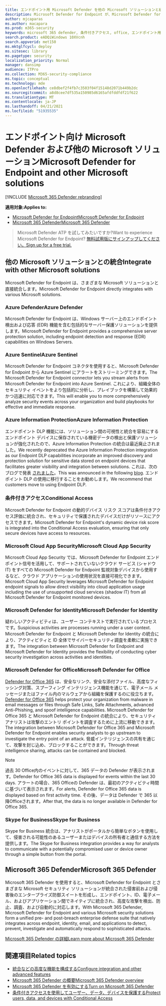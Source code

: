 ```yaml
---
title: エンドポイント用 Microsoft Defender を他の Microsoft ソリューションと統合する
description: Microsoft Defender for Endpoint が、Microsoft Defender for Identity や Azure Defender を含む他の Microsoft ソリューションと統合する方法について説明します。
author: mjcaparas
ms.author: macapara
ms.prod: m365-security
keywords: microsoft 365 defender, 条件付きアクセス, office, エンドポイント用 Microsoft Defender, id 用 microsoft Defender, microsoft defender for office, Azure Defender, microsoft cloud app security, azure sentinel
search.product: eADQiWindows 10XVcnh
search.appverid: met150
ms.mktglfcycl: deploy
ms.sitesec: library
ms.pagetype: security
localization_priority: Normal
manager: dansimp
audience: ITPro
ms.collection: M365-security-compliance
ms.topic: conceptual
ms.technology: mde
ms.openlocfilehash: ce8dbef2f4fb7c3503f04f15148d2071b449b2dc
ms.sourcegitcommit: a8d8cee7df535a150985d6165afdfddfdf21f622
ms.translationtype: MT
ms.contentlocale: ja-JP
ms.lasthandoff: 04/21/2021
ms.locfileid: "51935535"
---
```

# <a name="microsoft-defender-for-endpoint-and-other-microsoft-solutions"></a><span data-ttu-id="a5eb4-104">エンドポイント向け Microsoft Defender および他の Microsoft ソリューション</span><span class="sxs-lookup"><span data-stu-id="a5eb4-104">Microsoft Defender for Endpoint and other Microsoft solutions</span></span>

[!INCLUDE [Microsoft 365 Defender rebranding](../../includes/microsoft-defender.md)]


<span data-ttu-id="a5eb4-105">**適用対象:**</span><span class="sxs-lookup"><span data-stu-id="a5eb4-105">**Applies to:**</span></span>
- [<span data-ttu-id="a5eb4-106">Microsoft Defender for Endpoint</span><span class="sxs-lookup"><span data-stu-id="a5eb4-106">Microsoft Defender for Endpoint</span></span>](https://go.microsoft.com/fwlink/?linkid=2154037)
- [<span data-ttu-id="a5eb4-107">Microsoft 365 Defender</span><span class="sxs-lookup"><span data-stu-id="a5eb4-107">Microsoft 365 Defender</span></span>](https://go.microsoft.com/fwlink/?linkid=2118804)

> <span data-ttu-id="a5eb4-108">Microsoft Defender ATP を試してみたいですか?</span><span class="sxs-lookup"><span data-stu-id="a5eb4-108">Want to experience Microsoft Defender for Endpoint?</span></span> [<span data-ttu-id="a5eb4-109">無料試用版にサインアップしてください。</span><span class="sxs-lookup"><span data-stu-id="a5eb4-109">Sign up for a free trial.</span></span>](https://www.microsoft.com/microsoft-365/windows/microsoft-defender-atp?ocid=docs-wdatp-exposedapis-abovefoldlink)

## <a name="integrate-with-other-microsoft-solutions"></a><span data-ttu-id="a5eb4-110">他の Microsoft ソリューションとの統合</span><span class="sxs-lookup"><span data-stu-id="a5eb4-110">Integrate with other Microsoft solutions</span></span>

<span data-ttu-id="a5eb4-111">Microsoft Defender for Endpoint は、さまざまな Microsoft ソリューションと直接統合します。</span><span class="sxs-lookup"><span data-stu-id="a5eb4-111">Microsoft Defender for Endpoint directly integrates with various Microsoft solutions.</span></span>

### <a name="azure-defender"></a><span data-ttu-id="a5eb4-112">Azure Defender</span><span class="sxs-lookup"><span data-stu-id="a5eb4-112">Azure Defender</span></span>
<span data-ttu-id="a5eb4-113">Microsoft Defender for Endpoint は、Windows サーバー上のエンドポイント検出および応答 (EDR) 機能を含む包括的なサーバー保護ソリューションを提供します。</span><span class="sxs-lookup"><span data-stu-id="a5eb4-113">Microsoft Defender for Endpoint provides a comprehensive server protection solution, including endpoint detection and response (EDR) capabilities on Windows Servers.</span></span>

### <a name="azure-sentinel"></a><span data-ttu-id="a5eb4-114">Azure Sentinel</span><span class="sxs-lookup"><span data-stu-id="a5eb4-114">Azure Sentinel</span></span>
<span data-ttu-id="a5eb4-115">Microsoft Defender for Endpoint コネクタを使用すると、Microsoft Defender for Endpoint から Azure Sentinel にアラートをストリーミングできます。</span><span class="sxs-lookup"><span data-stu-id="a5eb4-115">The Microsoft Defender for Endpoint connector lets you stream alerts from Microsoft Defender for Endpoint into Azure Sentinel.</span></span> <span data-ttu-id="a5eb4-116">これにより、組織全体のセキュリティ イベントをより包括的に分析し、プレイブックを構築して効果的かつ迅速に対応できます。</span><span class="sxs-lookup"><span data-stu-id="a5eb4-116">This will enable you to more comprehensively analyze security events across your organization and build playbooks for effective and immediate response.</span></span>

### <a name="azure-information-protection"></a><span data-ttu-id="a5eb4-117">Azure Information Protection</span><span class="sxs-lookup"><span data-stu-id="a5eb4-117">Azure Information Protection</span></span>
<span data-ttu-id="a5eb4-118">エンドポイント DLP 機能には、ソリューション間の可視性と統合を容易にするエンドポイント デバイスに保存されている機密データの検出と保護ソリューションが強化されたので、Azure Information Protection の統合は最近廃止されました。</span><span class="sxs-lookup"><span data-stu-id="a5eb4-118">We recently deprecated the Azure Information Protection integration as our Endpoint DLP capabilities incorporate an improved discovery and protection solution for sensitive data stored on endpoint devices that facilitates greater visibility and integration between solutions.</span></span> <span data-ttu-id="a5eb4-119">これは、次のブログで発表 [されました](https://techcommunity.microsoft.com/t5/microsoft-defender-for-endpoint/protecting-sensitive-information-on-devices/ba-p/2143555)。</span><span class="sxs-lookup"><span data-stu-id="a5eb4-119">This was announced in the following [blog](https://techcommunity.microsoft.com/t5/microsoft-defender-for-endpoint/protecting-sensitive-information-on-devices/ba-p/2143555).</span></span> <span data-ttu-id="a5eb4-120">エンドポイント DLP の使用に移行することをお勧めします。</span><span class="sxs-lookup"><span data-stu-id="a5eb4-120">We recommend that customers move to using Endpoint DLP.</span></span>

### <a name="conditional-access"></a><span data-ttu-id="a5eb4-121">条件付きアクセス</span><span class="sxs-lookup"><span data-stu-id="a5eb4-121">Conditional Access</span></span>
<span data-ttu-id="a5eb4-122">Microsoft Defender for Endpoint の動的デバイス リスク スコアは条件付きアクセス評価に統合され、セキュリティで保護されたデバイスだけがリソースにアクセスできます。</span><span class="sxs-lookup"><span data-stu-id="a5eb4-122">Microsoft Defender for Endpoint's dynamic device risk score is integrated into the Conditional Access evaluation, ensuring that only secure devices have access to resources.</span></span> 

### <a name="microsoft-cloud-app-security"></a><span data-ttu-id="a5eb4-123">Microsoft Cloud App Security</span><span class="sxs-lookup"><span data-stu-id="a5eb4-123">Microsoft Cloud App Security</span></span>
<span data-ttu-id="a5eb4-124">Microsoft Cloud App Security では、Microsoft Defender for Endpoint エンドポイント信号を活用して、サポートされていないクラウド サービス (シャドウ IT) をすべての Microsoft Defender for Endpoint 監視対象デバイスから使用するなど、クラウド アプリケーションの使用状況を直接可視化できます。</span><span class="sxs-lookup"><span data-stu-id="a5eb4-124">Microsoft Cloud App Security leverages Microsoft Defender for Endpoint endpoint signals to allow direct visibility into cloud application usage including the use of unsupported cloud services (shadow IT) from all Microsoft Defender for Endpoint monitored devices.</span></span>

### <a name="microsoft-defender-for-identity"></a><span data-ttu-id="a5eb4-125">Microsoft Defender for Identity</span><span class="sxs-lookup"><span data-stu-id="a5eb4-125">Microsoft Defender for Identity</span></span>
<span data-ttu-id="a5eb4-126">疑わしいアクティビティは、ユーザー コンテキストで実行されているプロセスです。</span><span class="sxs-lookup"><span data-stu-id="a5eb4-126">Suspicious activities are processes running under a user context.</span></span> <span data-ttu-id="a5eb4-127">Microsoft Defender for Endpoint と Microsoft Defender for Identity の統合により、アクティビティと ID 全体でサイバーセキュリティ調査を柔軟に実施できます。</span><span class="sxs-lookup"><span data-stu-id="a5eb4-127">The integration between Microsoft Defender for Endpoint and Microsoft Defender for Identity provides the flexibility of conducting cyber security investigation across activities and identities.</span></span>

### <a name="microsoft-defender-for-office"></a><span data-ttu-id="a5eb4-128">Microsoft Defender for Office</span><span class="sxs-lookup"><span data-stu-id="a5eb4-128">Microsoft Defender for Office</span></span>
<span data-ttu-id="a5eb4-129">[Defender for Office 365](https://docs.microsoft.com/office365/securitycompliance/office-365-atp) は、安全なリンク、安全な添付ファイル、高度なフィッシング対策、スプーフィング インテリジェンス機能を通じて、電子メール メッセージまたはファイル内のマルウェアから組織を保護するのに役立ちます。</span><span class="sxs-lookup"><span data-stu-id="a5eb4-129">[Defender for Office 365](https://docs.microsoft.com/office365/securitycompliance/office-365-atp) helps protect your organization from malware in email messages or files through Safe Links, Safe Attachments, advanced Anti-Phishing, and spoof intelligence capabilities.</span></span> <span data-ttu-id="a5eb4-130">Microsoft Defender for Office 365 と Microsoft Defender for Endpoint の統合により、セキュリティ アナリストは攻撃のエントリ ポイントを調査するために上流に移動できます。</span><span class="sxs-lookup"><span data-stu-id="a5eb4-130">The integration between Microsoft Defender for Office 365 and Microsoft Defender for Endpoint enables security analysts to go upstream to investigate the entry point of an attack.</span></span> <span data-ttu-id="a5eb4-131">脅威インテリジェンスの共有を通じて、攻撃を封じ込め、ブロックすることができます。</span><span class="sxs-lookup"><span data-stu-id="a5eb4-131">Through threat intelligence sharing, attacks can be contained and blocked.</span></span> 

>[!NOTE]
> <span data-ttu-id="a5eb4-132">過去 30 Office内のイベントに対して、365 データの Defender が表示されます。</span><span class="sxs-lookup"><span data-stu-id="a5eb4-132">Defender for Office 365 data is displayed for events within the last 30 days.</span></span> <span data-ttu-id="a5eb4-133">アラートの場合、365 Officeの Defender は、最初のアクティビティ時間に基づいて表示されます。</span><span class="sxs-lookup"><span data-stu-id="a5eb4-133">For alerts, Defender for Office 365 data is displayed based on first activity time.</span></span> <span data-ttu-id="a5eb4-134">その後、データは Defender で 365 以降Officeされます。</span><span class="sxs-lookup"><span data-stu-id="a5eb4-134">After that, the data is no longer available in Defender for Office 365.</span></span>

### <a name="skype-for-business"></a><span data-ttu-id="a5eb4-135">Skype for Business</span><span class="sxs-lookup"><span data-stu-id="a5eb4-135">Skype for Business</span></span>
<span data-ttu-id="a5eb4-136">Skype for Business 統合は、アナリストがポータルから簡単なボタンを使用して、侵害される可能性のあるユーザーまたはデバイスの所有者と通信する方法を提供します。</span><span class="sxs-lookup"><span data-stu-id="a5eb4-136">The Skype for Business integration provides a way for analysts to communicate with a potentially compromised user or device owner through a simple button from the portal.</span></span>

## <a name="microsoft-365-defender"></a><span data-ttu-id="a5eb4-137">Microsoft 365 Defender</span><span class="sxs-lookup"><span data-stu-id="a5eb4-137">Microsoft 365 Defender</span></span>
<span data-ttu-id="a5eb4-138">Microsoft 365 Defender を使用すると、Microsoft Defender for Endpoint とさまざまな Microsoft セキュリティ ソリューションが統合された侵害前および侵害後のエンタープライズ防御スイートを形成し、エンドポイント、ID、電子メール、およびアプリケーション間でネイティブに統合され、高度な攻撃を検出、防止、調査、および自動的に対応します。</span><span class="sxs-lookup"><span data-stu-id="a5eb4-138">With Microsoft 365 Defender, Microsoft Defender for Endpoint and various Microsoft security solutions form a unified pre- and post-breach enterprise defense suite that natively integrates across endpoint, identity, email, and applications to detect, prevent, investigate and automatically respond to sophisticated attacks.</span></span> 
 
[<span data-ttu-id="a5eb4-139">Microsoft 365 Defender の詳細</span><span class="sxs-lookup"><span data-stu-id="a5eb4-139">Learn more about Microsoft 365 Defender</span></span>](https://docs.microsoft.com/microsoft-365/security/defender/microsoft-threat-protection)


## <a name="related-topics"></a><span data-ttu-id="a5eb4-140">関連項目</span><span class="sxs-lookup"><span data-stu-id="a5eb4-140">Related topics</span></span>
- [<span data-ttu-id="a5eb4-141">統合などの高度な機能を構成する</span><span class="sxs-lookup"><span data-stu-id="a5eb4-141">Configure integration and other advanced features</span></span>](advanced-features.md)
- [<span data-ttu-id="a5eb4-142">Microsoft 365 Defender の概要</span><span class="sxs-lookup"><span data-stu-id="a5eb4-142">Microsoft 365 Defender overview</span></span>](https://docs.microsoft.com/microsoft-365/security/defender/microsoft-threat-protection)
- [<span data-ttu-id="a5eb4-143">Microsoft 365 Defender を有効にする</span><span class="sxs-lookup"><span data-stu-id="a5eb4-143">Turn on Microsoft 365 Defender</span></span>](https://docs.microsoft.com/microsoft-365/security/defender/mtp-enable)
- [<span data-ttu-id="a5eb4-144">条件付きアクセスを使用してユーザー、データ、デバイスを保護する</span><span class="sxs-lookup"><span data-stu-id="a5eb4-144">Protect users, data, and devices with Conditional Access</span></span>](conditional-access.md)
